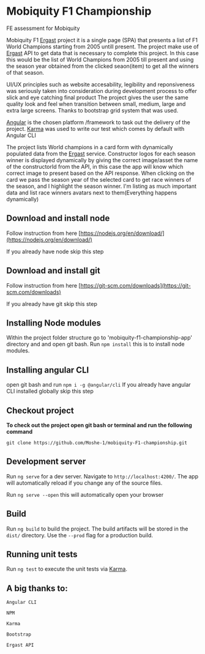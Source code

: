 # Mobiquity F1 Championship

FE assessment for Mobiquity

Mobiquity F1 [Ergast](https://ergast.com/mrd/) project it is a single page (SPA) that presents a list of F1 World Champions starting from 2005 untill present.
The project make use of [Ergast](https://ergast.com/mrd/) API to get data that is necessary to complete this project.
In this case this would be the list of World Champions from  2005 till present and using the season year obtained from the clicked seaon(item) to get all the winners of that season.

UI/UX principles such as website accesability, legibility and reponsiveness was seriously taken into consideration during development process to offer slick and eye catching final product
The project gives the user the same quality look and feel when transition between small, medium, large and extra large screens. Thanks to bootstrap grid system that was used.

[Angular](https://angular.io/) is the chosen platform /framework to task out the delivery of the project.
[Karma](https://karma-runner.github.io) was used to write our test which comes by default with Angular CLI

The project lists World champions in a card form with dynamically populated data from the [Ergast](https://ergast.com/mrd/) service.
Constructor logos for each season winner is displayed dynamically by giving the correct image/asset the name of the constructorId from the API,
in this case the app will know which correct image to present based on the API response.
When clicking on the card we pass the season year of the selected card to get race winners of the season, and I highlight the season winner.
I'm listing as much important data and list race winners avatars next to them(Everything happens dynamically)

## Download and install node

Follow instruction from here [https://nodejs.org/en/download/](https://nodejs.org/en/download/)

If you already have node skip this step

## Download and install git

Follow instruction from here [https://git-scm.com/downloads](https://git-scm.com/downloads)

If you already have git skip this step


## Installing Node modules

Within the project folder structure go to 'mobiquity-f1-championship-app' directory and and open git bash.
Run `npm install` this is to install node modules.

## Installing angular CLI

open git bash and run `npm i -g @angular/cli`
If you already have angular CLI installed globally skip this step

## Checkout project
**To check out the project open git bash or terminal and run the following command**

`git clone https://github.com/Moshe-1/mobiquity-F1-championship.git
`

## Development server

Run `ng serve` for a dev server. Navigate to `http://localhost:4200/`. The app will automatically reload if you change any of the source files.

Run `ng serve --open` this will automatically open your browser

## Build

Run `ng build` to build the project. The build artifacts will be stored in the `dist/` directory. Use the `--prod` flag for a production build.

## Running unit tests

Run `ng test` to execute the unit tests via [Karma](https://karma-runner.github.io).


## A big thanks to:

`Angular CLI`

`NPM`

`Karma`

`Bootstrap`

`Ergast API`
